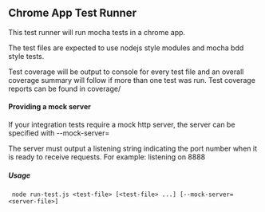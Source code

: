 ## Chrome App Test Runner
This test runner will run mocha tests in a chrome app.

The test files are expected to use nodejs style modules and mocha bdd style tests.

Test coverage will be output to console for every test file and an overall coverage summary will follow if more than one test was run.
Test coverage reports can be found in coverage/

#### Providing a mock server
If your integration tests require a mock http server, the server can be specified with --mock-server=<server-file>

The server must output a listening string indicating the port number when it is ready to receive requests.  For example: listening on 8888

##### Usage
```
 node run-test.js <test-file> [<test-file> ...] [--mock-server=<server-file>]
```
